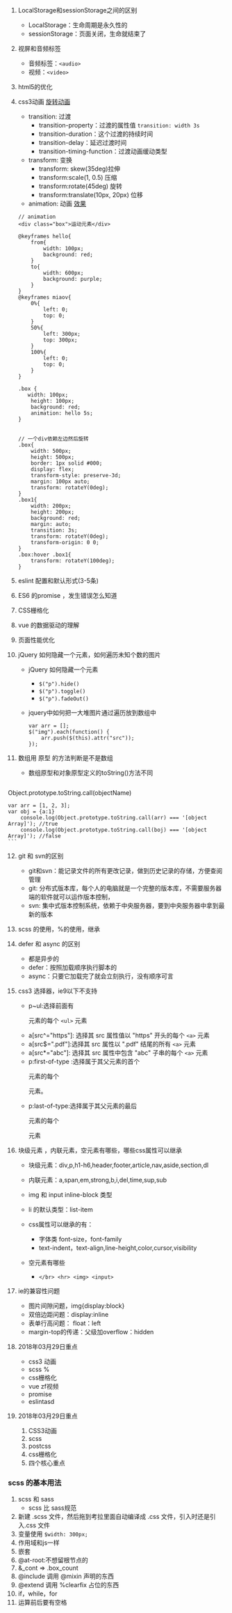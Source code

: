 1. LocalStorage和sessionStorage之间的区别
    - LocalStorage：生命周期是永久性的
    - sessionStorage：页面关闭，生命就结束了
2. 视屏和音频标签
    - 音频标签：`<audio>`
    - 视频：`<video>`
3. html5的优化
4. css3动画 [旋转动画](http://js.jirengu.com/gexel/1/edit?html,js,output)
    - transition: 过渡
        - transition-property：过渡的属性值 `transition: width 3s`
        - transition-duration：这个过渡的持续时间
        - transition-delay：延迟过渡时间
        - transition-timing-function：过渡动画缓动类型
    - transform: 变换
        - transform: skew(35deg)拉伸
        - transform:scale(1, 0.5)  压缩
        - transform:rotate(45deg) 旋转 
        - transform:translate(10px, 20px) 位移
    - animation: 动画 [效果](http://js.jirengu.com/cokef/1/edit?html,js,output)
    
    ```
    // animation
    <div class="box">运动元素</div>
    
    @keyframes hello{
		from{
			width: 100px;
			background: red;
		}
		to{
			width: 600px;
			background: purple;
		}
    }
    @keyframes miaov{
		0%{
			left: 0;
			top: 0;
		}
		50%{
			left: 300px;
			top: 300px;
		}
		100%{
			left: 0;
			top: 0;
		}
	}
	
	.box {
	   width: 100px;
		height: 100px;
		background: red;
		animation: hello 5s;
	}
	   
    
    // 一个div依赖左边然后旋转
	.box{
		width: 500px;
		height: 500px;
		border: 1px solid #000;
		display: flex;
		transform-style: preserve-3d;
		margin: 100px auto;
		transform: rotateY(0deg);
	}
	.box1{
		width: 200px;
		height: 200px;
		background: red;
		margin: auto;
		transition: 3s;
		transform: rotateY(0deg);
		transform-origin: 0 0;
	}
	.box:hover .box1{
		transform: rotateY(100deg);
	}
	
    ```
    
5. eslint 配置和默认形式(3-5条)
6. ES6 的promise ，发生错误怎么知道
8. CSS栅格化
8. vue 的数据驱动的理解
9. 页面性能优化
10. jQuery 如何隐藏一个元素，如何遍历未知个数的图片
    - jQuery 如何隐藏一个元素
        - `$("p").hide()`
        - `$("p").toggle()`
        - `$("p").fadeOut()`
    - jquery中如何把一大堆图片通过遍历放到数组中
        
        ```
        var arr = [];
        $("img").each(function() {
            arr.push($(this).attr("src"));
        });
        ```
        
11. 数组用 原型 的方法判断是不是数组
    - 数组原型和对象原型定义的toString()方法不同
    
    ```
Object.prototype.toString.call(objectName)
    
    var arr = [1, 2, 3];
    var obj = {a:1}
        console.log(Object.prototype.toString.call(arr) === '[object Array]'); //true
        console.log(Object.prototype.toString.call(boj) === '[object Array]'); //false
    ```

12. git 和 svn的区别
    - git和svn：能记录文件的所有更改记录，做到历史记录的存储，方便查阅管理
    - git: 分布式版本库，每个人的电脑就是一个完整的版本库，不需要服务器端的软件就可以运作版本控制，
    - svn: 集中式版本控制系统，依赖于中央服务器，要到中央服务器中拿到最新的版本
13. scss 的使用，%的使用，继承
14. defer 和 async 的区别
    - 都是异步的
    - defer：按照加载顺序执行脚本的
    - async：只要它加载完了就会立刻执行，没有顺序可言
18. css3 选择器，ie9以下不支持
    - p~ul:选择前面有 <p> 元素的每个 `<ul>` 元素
    - a[src^="https"]:	选择其 src 属性值以 "https" 开头的每个 `<a>` 元素
    - a[src$=".pdf"]:选择其 src 属性以 ".pdf" 结尾的所有 `<a>` 元素
    - a[src*="abc"]:	选择其 src 属性中包含 "abc" 子串的每个 `<a>` 元素
    - p:first-of-type :选择属于其父元素的首个 <p> 元素的每个 <p> 元素。
    - p:last-of-type:选择属于其父元素的最后 <p> 元素的每个 <p> 元素
    
19. 块级元素 ，内联元素，空元素有哪些，哪些css属性可以继承
    - 块级元素：div,p,h1-h6,header,footer,article,nav,aside,section,dl
    - 内联元素：a,span,em,strong,b,i,del,time,sup,sub
    - img 和 input inline-block 类型
    - li 的默认类型：list-item
    - css属性可以继承的有：
        - 字体类 font-size，font-family
        - text-indent，text-align,line-height,color,cursor,visibility
        
    - 空元素有哪些
        - `</br> <hr> <img> <input>`

20. ie的兼容性问题
    - 图片间隙问题，img{display:block}
    - 双倍边距问题：display:inline
    - 表单行高问题： float：left
    - margin-top的传递：父级加overflow：hidden

21. 2018年03月29日重点
    - css3 动画
    - scss % 
    - css栅格化
    - vue  zf视频
    - promise 
    - eslintasd

    
22. 2018年03月29日重点
    1. CSS3动画
    2. scss
    3. postcss
    4. css栅格化
    5. 四个核心重点

### scss 的基本用法
1. scss 和 sass
    - scss 比 sass规范
2. 新建 .scss 文件，然后拖到考拉里面自动编译成 .css 文件，引入时还是引入.css 文件
3. 变量使用 `$width: 300px;`
4. 作用域和js一样
5. 嵌套
6. @at-root:不想留根节点的 
7. &_cont   =>  .box_count
8. @include 调用 @mixin 声明的东西
9. @extend 调用 %clearfix 占位的东西
10. if，while，for
11. 运算前后要有空格

